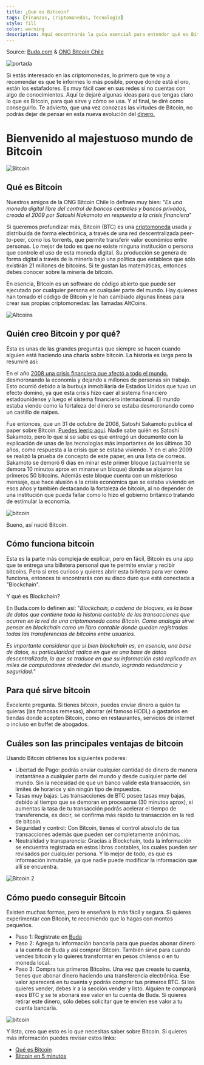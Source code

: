```yaml
---
title: ¿Qué es Bitcoin?
tags: [Finanzas, Criptomonedas, Tecnología]
style: fill
color: warning
description: Aquí encontrarás la guía esencial para entender qué es Bitcoin
---
```


Source: [Buda.com](https://www.buda.com/guias/que-es-bitcoin/) & [ONG Bitcoin Chile](https://www.asociacionbitcoin.org/bitcoin-en-5-minutos/)

![portada](https://imgur.com/JGICFE5.jpg)

Si estás interesado en las criptomonedas, lo primero que te voy a recomendar es que te informes lo más posible, porque donde está el oro, están los estafadores. Es muy fácil caer en sus redes si no cuentas con algo de conocimientos. Aquí te dejaré algunas ideas para que tengas claro lo que es Bitcoin, para qué sirve y cómo se usa. Y al final, te diré como conseguirlo. Te advierto, que una vez conozcas las virtudes de Bitcoin, no podrás dejar de pensar en esta nueva evolución del [dinero.](https://www.tiocripto.com/blog/que-es-el-dinero)

# Bienvenido al majestuoso mundo de Bitcoin

![Bitcoin](https://i.pinimg.com/originals/99/e2/90/99e29092b4c2ee48c915627a11985b8d.gif)

## Qué es Bitcoin

Nuestros amigos de la ONG Bitcoin Chile lo definen muy bien: "*Es una moneda digital libre del control de bancos centrales y bancos privados, creada el 2009 por Satoshi Nakamoto en respuesta a la crisis financiera*"

Si queremos profundizar más, Bitcoin (BTC) es una [criptomoneda](https://www.tiocripto.com/blog/que-son-las-criptomonedas) usada y distribuida de forma electrónica, a través de una red descentralizada peer-to-peer, como los torrents, que permite transferir valor económico entre personas. Lo mejor de todo es que no existe ninguna institución o persona que controle el uso de esta moneda digital. Su producción se genera de forma digital a través de la minería bajo una política que establece que sólo existirán 21 millones de bitcoins. Si te gustan las matemáticas, entonces debes conocer sobre la minería de bitcoin.

En esencia, Bitcoin es un software de código abierto que puede ser ejecutado por cualquier persona en cualquier parte del mundo. Hay quienes han tomado el código de Bitcoin y le han cambiado algunas líneas para crear sus propias criptomonedas: las llamadas AltCoins.

![Altcoins](https://i.pinimg.com/originals/49/7b/9c/497b9c3c21387bc572a2d9086e115664.gif)

## Quién creo Bitcoin y por qué?

Esta es unas de las grandes preguntas que siempre se hacen cuando alguien está haciendo una charla sobre bitcoin. La historia es larga pero la resumiré así:

En el año [2008 una crisis financiera que afectó a todo el mundo.](https://es.wikipedia.org/wiki/Crisis_financiera_de_2008) desmoronando la economía y dejando a millones de personas sin trabajo. Esto ocurrió debido a la burbuja inmobiliaria de Estados Unidos que tuvo un efecto dominó, ya que esta crisis hizo caer al sistema financiero estadounidense y luego el sistema financiero internacional. El mundo estaba viendo como la fortaleza del dinero se estaba desmoronando como un castillo de naipes.

Fue entonces, que un 31 de octubre de 2008, Satoshi Sakamoto publica el paper sobre Bitcoin. [Puedes leerlo aquí](https://bitcoin.org/files/bitcoin-paper/bitcoin_es_latam.pdf). Nadie sabe quién es Satoshi Sakamoto, pero lo que si se sabe es que entregó un documento con la explicación de unas de las tecnologías más importantes de los últimos 30 años, como respuesta a la crisis que se estaba viviendo. Y en el año 2009 se realizó la prueba de concepto de este paper, en una lista de correos. Sakamoto se demoró 6 días en minar este primer bloque (actualmente se demora 10 minutos aprox en minarse un bloque) donde se alojaron los primeros 50 bitcoins. Además este bloque cuenta con un misterioso mensaje, que hace alusión a la crisis económica que se estaba viviendo en esos años y también destacando la fortaleza de bitcoin, al no depender de una institución que pueda fallar como lo hizo el gobierno británico tratando de estimular la economía.

![bitcoin](https://academy.bit2me.com/wp-content/uploads/2019/01/Bloque_Genesis_bitcoin.jpg)

Bueno, así nació Bitcoin.

## Cómo funciona bitcoin

Esta es la parte más compleja de explicar, pero en fácil, Bitcoin es una app que te entrega una billetera personal que te permite enviar y recibir bitcoins. Pero si eres curioso y quieres abrir esta billetera para ver como funciona, entonces te encontrarás con su disco duro que está conectada a "Blockchain".

Y qué es Blockchain?

En Buda.com lo definen así: "*Blockchain, o cadena de bloques, es la base de datos que contiene toda la historia contable de las transacciones que ocurren en la red de una criptomoneda como Bitcoin. Como analogía sirve pensar en blockchain como un libro contable donde quedan registradas todas las transferencias de bitcoins entre usuarios.*

*Es importante considerar que si bien blockchain es, en esencia, una base de datos, su particularidad radica en que es una base de datos descentralizada, lo que se traduce en que su información está replicada en miles de computadores alrededor del mundo, logrando redundancia y seguridad.*"

## Para qué sirve bitcoin

Excelente pregunta. Si tienes bitcoin, puedes enviar dinero a quién tu quieras (las famosas remesas), ahorrar (el famoso HODL) o gastarlos en tiendas donde acepten Bitcoin, como en restaurantes, servicios de internet o incluso en buffet de abogados.

## Cuáles son las principales ventajas de bitcoin

Usando Bitcoin obtienes los siguientes poderes:

- Libertad de Pago: podrás enviar cualquier cantidad de dinero de manera instantánea a cualquier parte del mundo y desde cualquier parte del mundo. Sin la necesidad de que un banco valide esta transacción, sin límites de horarios y sin ningún tipo de impuestos.
- Tasas muy bajas: Las transacciones de BTC posee tasas muy bajas, debido al tiempo que se demoran en procesarse (30 minutos aprox), si aumentas la tasa de tu transacción podrás acelerar el tiempo de transferencia, es decir, se confirma más rápido tu transacción en la red de bitcoin.
- Seguridad y control: Con Bitcoin, tienes el control absoluto de tus transacciones además que pueden ser completamente anónimas.
- Neutralidad y transparencia: Gracias a Blockchain, toda la información se encuentra registrada en estos libros contables, los cuales pueden ser revisados por cualquier persona. Y lo mejor de todo, es que es información inmutable, ya que nadie puede modificar la información que allí se encuentra.

![Bitcoin 2](https://viralchop.com/wp-content/uploads/2018/03/bitcoin-factory.gif)

## Cómo puedo conseguir Bitcoin

Existen muchas formas, pero te enseñaré la más fácil y segura. Si quieres experimentar con Bitcoin, te recomiendo que lo hagas con montos pequeños.

- Paso 1: Regístrate en [Buda](https://buda.com/registro?rf=4FZE2XUQD)
- Paso 2: Agrega tu información bancaria para que puedas abonar dinero a la cuenta de Buda y así comprar Bitcoin. También sirve para cuando vendes bitcoin y lo quieres transformar en pesos chilenos o en tu moneda local.
- Paso 3: Compra tus primeros Bitcoins. Una vez que creaste tu cuenta, tienes que abonar dinero haciendo una transferencia electrónica. Ese valor aparecerá en tu cuenta y podrás comprar tus primeros BTC. Si los quieres vender, debes ir a la sección vender y listo. Alguien te comprará esos BTC y se te abonará ese valor en tu cuenta de Buda. Si quieres retirar este dinero, sólo debes solicitar que te envien ese valor a tu cuenta bancaria.

![bitcoin](https://media1.tenor.com/images/d7021db36d9df5dd76ce46d1e12846a8/tenor.gif?itemid=10721102)


Y listo, creo que esto es lo que necesitas saber sobre Bitcoin. Si quieres más información puedes revisar estos links:

- [Qué es Bitcoin](https://www.buda.com/guias/que-es-bitcoin/)
- [Bitcoin en 5 minutos](https://www.asociacionbitcoin.org/bitcoin-en-5-minutos/)

